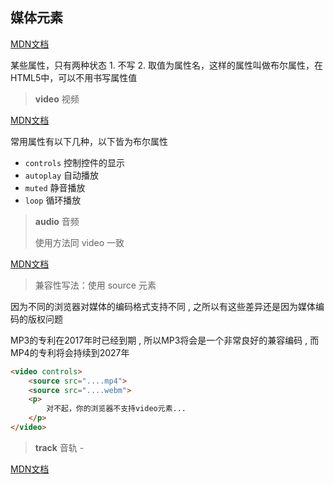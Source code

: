 ## 媒体元素

[MDN文档](https://developer.mozilla.org/zh-CN/docs/Learn/HTML/Multimedia_and_embedding/Video_and_audio_content) 

某些属性，只有两种状态 1. 不写 2. 取值为属性名，这样的属性叫做布尔属性，在HTML5中，可以不用书写属性值



> **video** 视频

<a href="https://developer.mozilla.org/zh-CN/docs/Web/HTML/Element/video" target="_blank">MDN文档</a> 

常用属性有以下几种，以下皆为布尔属性

- `controls` 控制控件的显示
- `autoplay` 自动播放
- `muted` 静音播放
- `loop` 循环播放



> **audio** 音频 
>
> 使用方法同 video 一致

<a href="https://developer.mozilla.org/zh-CN/docs/Web/HTML/Element/audio" target="_blank">MDN文档</a> 



> 兼容性写法：使用 source 元素

因为不同的浏览器对媒体的编码格式支持不同 , 之所以有这些差异还是因为媒体编码的版权问题

MP3的专利在2017年时已经到期 , 所以MP3将会是一个非常良好的兼容编码 , 而MP4的专利将会持续到2027年

```html
<video controls>
    <source src="....mp4">
    <source src="....webm">
    <p>
        对不起，你的浏览器不支持video元素...
    </p>
</video>
```



> **track** 音轨 - 

<a href="https://developer.mozilla.org/zh-CN/docs/Web/HTML/Element/track" target="_blank">MDN文档</a> 